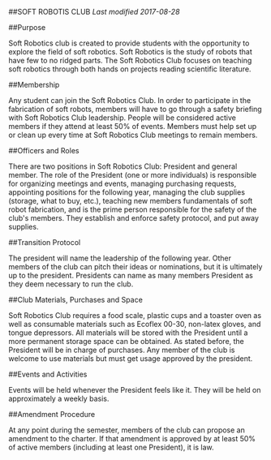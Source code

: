##SOFT ROBOTIS CLUB
*Last modified 2017-08-28*

##Purpose

Soft Robotics club is created to provide students with the opportunity to explore the field of soft robotics. Soft Robotics is the study of robots that have few to no ridged parts. The Soft Robotics Club focuses on teaching soft robotics through both hands on projects reading scientific literature.

##Membership

Any student can join the Soft Robotics Club. In order to participate in the fabrication of soft robots, members will have to go through a safety briefing with Soft Robotics Club leadership. People will be considered active members if they attend at least 50% of events. Members must help set up or clean up every time at Soft Robotics Club meetings to remain members.

##Officers and Roles

There are two positions in Soft Robotics Club: President and general member. The role of the President (one or more individuals) is responsible for organizing meetings and events, managing purchasing requests, appointing positions for the following year, managing the club supplies (storage, what to buy, etc.), teaching new members fundamentals of soft robot fabrication, and is the prime person responsible for the safety of the club's members. They establish and enforce safety protocol, and put away supplies.

##Transition Protocol

The president will name the leadership of the following year. Other members of the club can pitch their ideas or nominations, but it is ultimately up to the president. Presidents can name as many members President as they deem necessary to run the club.

##Club Materials, Purchases and Space

Soft Robotics Club requires a food scale, plastic cups and a toaster oven as well as consumable materials such as Ecoflex 00-30, non-latex gloves, and tongue depressors.  All materials will be stored with the President until a more permanent storage space can be obtained. As stated before, the President will be in charge of purchases. Any member of the club is welcome to use materials but must get usage approved by the president.

##Events and Activities

Events will be held whenever the President feels like it. They will be held on approximately a weekly basis.

##Amendment Procedure

At any point during the semester, members of the club can propose an amendment to the charter. If that amendment is approved by at least 50% of active members (including at least one President), it is law.
